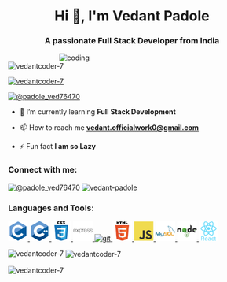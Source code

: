 <h1 align="center">Hi 👋, I'm Vedant Padole</h1>
<h3 align="center">A passionate Full Stack Developer from India</h3>

<img align="right" alt="coding" width="400" scr="https://www.bing.com/images/search?view=detailV2&ccid=VON9gHTr&id=31150CF5D1B3C1B09730D11A29EE90B907F44CDF&thid=OIP.VON9gHTrzeHZbHfXsqfzEAHaEq&mediaurl=https%3a%2f%2fmiro.medium.com%2fmax%2f1360%2f0*gqO3slLmGb4mUeje.gif&exph=428&expw=680&q=animated+coding+gif&simid=608007107489447946&FORM=IRPRST&ck=E433F9DA6165A1B6BB5FFAF489A2070A&selectedIndex=9&itb=0">

<p align="left"> <img src="https://komarev.com/ghpvc/?username=vedantcoder-7&label=Profile%20views&color=0e75b6&style=flat" alt="vedantcoder-7" /> </p>

<p align="left"> <a href="https://github.com/ryo-ma/github-profile-trophy"><img src="https://github-profile-trophy.vercel.app/?username=vedantcoder-7" alt="vedantcoder-7" /></a> </p>

<p align="left"> <a href="https://twitter.com/@padole_ved76470" target="blank"><img src="https://img.shields.io/twitter/follow/@padole_ved76470?logo=twitter&style=for-the-badge" alt="@padole_ved76470" /></a> </p>

- 🌱 I’m currently learning **Full Stack Development**

- 📫 How to reach me **vedant.officialwork0@gmail.com**

- ⚡ Fun fact **I am so Lazy**

<h3 align="left">Connect with me:</h3>
<p align="left">
<a href="https://twitter.com/@padole_ved76470" target="blank"><img align="center" src="https://raw.githubusercontent.com/rahuldkjain/github-profile-readme-generator/master/src/images/icons/Social/twitter.svg" alt="@padole_ved76470" height="30" width="40" /></a>
<a href="https://linkedin.com/in/vedant-padole" target="blank"><img align="center" src="https://raw.githubusercontent.com/rahuldkjain/github-profile-readme-generator/master/src/images/icons/Social/linked-in-alt.svg" alt="vedant-padole" height="30" width="40" /></a>
</p>

<h3 align="left">Languages and Tools:</h3>
<p align="left"> <a href="https://www.cprogramming.com/" target="_blank" rel="noreferrer"> <img src="https://raw.githubusercontent.com/devicons/devicon/master/icons/c/c-original.svg" alt="c" width="40" height="40"/> </a> <a href="https://www.w3schools.com/cpp/" target="_blank" rel="noreferrer"> <img src="https://raw.githubusercontent.com/devicons/devicon/master/icons/cplusplus/cplusplus-original.svg" alt="cplusplus" width="40" height="40"/> </a> <a href="https://www.w3schools.com/css/" target="_blank" rel="noreferrer"> <img src="https://raw.githubusercontent.com/devicons/devicon/master/icons/css3/css3-original-wordmark.svg" alt="css3" width="40" height="40"/> </a> <a href="https://expressjs.com" target="_blank" rel="noreferrer"> <img src="https://raw.githubusercontent.com/devicons/devicon/master/icons/express/express-original-wordmark.svg" alt="express" width="40" height="40"/> </a> <a href="https://git-scm.com/" target="_blank" rel="noreferrer"> <img src="https://www.vectorlogo.zone/logos/git-scm/git-scm-icon.svg" alt="git" width="40" height="40"/> </a> <a href="https://www.w3.org/html/" target="_blank" rel="noreferrer"> <img src="https://raw.githubusercontent.com/devicons/devicon/master/icons/html5/html5-original-wordmark.svg" alt="html5" width="40" height="40"/> </a> <a href="https://developer.mozilla.org/en-US/docs/Web/JavaScript" target="_blank" rel="noreferrer"> <img src="https://raw.githubusercontent.com/devicons/devicon/master/icons/javascript/javascript-original.svg" alt="javascript" width="40" height="40"/> </a> <a href="https://www.mysql.com/" target="_blank" rel="noreferrer"> <img src="https://raw.githubusercontent.com/devicons/devicon/master/icons/mysql/mysql-original-wordmark.svg" alt="mysql" width="40" height="40"/> </a> <a href="https://nodejs.org" target="_blank" rel="noreferrer"> <img src="https://raw.githubusercontent.com/devicons/devicon/master/icons/nodejs/nodejs-original-wordmark.svg" alt="nodejs" width="40" height="40"/> </a> <a href="https://reactjs.org/" target="_blank" rel="noreferrer"> <img src="https://raw.githubusercontent.com/devicons/devicon/master/icons/react/react-original-wordmark.svg" alt="react" width="40" height="40"/> </a> </p>

<p><img align="left" src="https://github-readme-stats.vercel.app/api/top-langs?username=vedantcoder-7&show_icons=true&locale=en&layout=compact" alt="vedantcoder-7" /></p>

<p>&nbsp;<img align="center" src="https://github-readme-stats.vercel.app/api?username=vedantcoder-7&show_icons=true&locale=en" alt="vedantcoder-7" /></p>

<p><img align="center" src="https://github-readme-streak-stats.herokuapp.com/?user=vedantcoder-7&" alt="vedantcoder-7" /></p>























